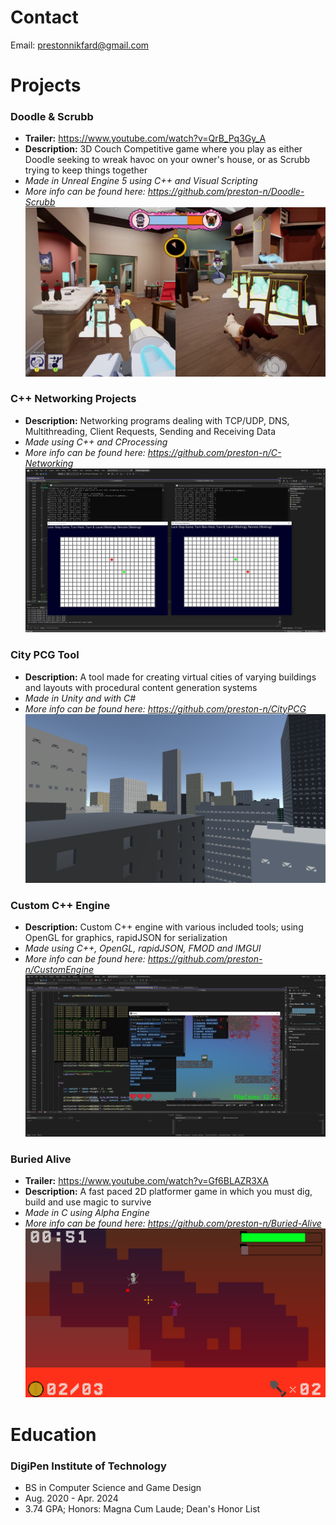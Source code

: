 # Contact
Email: prestonnikfard@gmail.com

# Projects
### Doodle & Scrubb
  * **Trailer:**  https://www.youtube.com/watch?v=QrB_Pq3Gy_A
  * **Description:** 3D Couch Competitive game where you play as either Doodle seeking to wreak havoc on your owner's house, or as Scrubb trying to keep things together
  * *Made in Unreal Engine 5 using C++ and Visual Scripting*
  * *More info can be found here: https://github.com/preston-n/Doodle-Scrubb* 
![Doodle & Scrubb Gameplay)](https://github.com/preston-n/Doodle-Scrubb/blob/main/Screenshots/Doodle%26Scrubb_3_hi_res.jpg?raw=true)

### C++ Networking Projects
 * **Description:** Networking programs dealing with TCP/UDP, DNS, Multithreading, Client Requests, Sending and Receiving Data
 * *Made using C++ and CProcessing*
 * *More info can be found here: https://github.com/preston-n/C-Networking*
![Lockstep Game](https://github.com/preston-n/C-Networking/blob/main/Screenshots/networkLockstep.png?raw=true)

### City PCG Tool
  * **Description:** A tool made for creating virtual cities of varying buildings and layouts with procedural content generation systems
  * *Made in Unity and with C#*
  * *More info can be found here: https://github.com/preston-n/CityPCG* 
![Picture of Generated City](https://github.com/preston-n/Projects/blob/main/Screenshots/CityPCG/City3.png?raw=true)

### Custom C++ Engine
 * **Description:** Custom C++ engine with various included tools; using OpenGL for graphics, rapidJSON for serialization
 * *Made using C++, OpenGL, rapidJSON, FMOD and IMGUI*
 * *More info can be found here: https://github.com/preston-n/CustomEngine*
![Custom Engine Console](https://github.com/preston-n/FlipTrip/blob/main/Screenshots/FlipTrip_Console.png?raw=true)

### Buried Alive
  * **Trailer:**  https://www.youtube.com/watch?v=Gf6BLAZR3XA
  * **Description:** A fast paced 2D platformer game in which you must dig, build and use magic to survive
  * *Made in C using Alpha Engine*
  * *More info can be found here: https://github.com/preston-n/Buried-Alive*
![Buried Alive Gameplay](https://github.com/preston-n/Projects/blob/main/Screenshots/BuriedAlive/BuriedAlive4.png?raw=true)
  
# Education 
### DigiPen Institute of Technology
  * BS in Computer Science and Game Design	
  * Aug. 2020 - Apr. 2024
  * 3.74 GPA; Honors: Magna Cum Laude; Dean's Honor List
